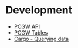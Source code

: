 # Development

- [PCGW API](https://www.pcgamingwiki.com/wiki/PCGamingWiki:API)
- [PCGW Tables](https://www.pcgamingwiki.com/wiki/Special:CargoTables)
- [Cargo - Querying data](https://www.mediawiki.org/wiki/Extension:Cargo/Querying_data)